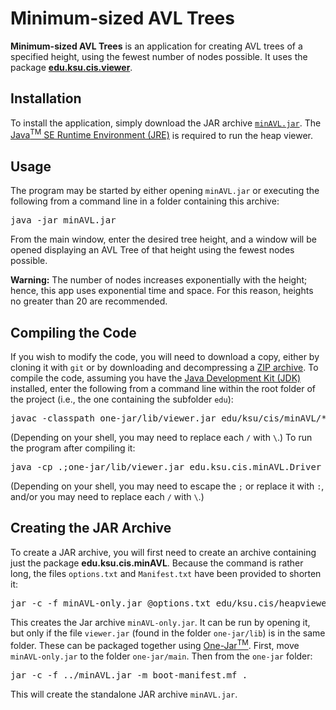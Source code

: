 # Minimum-sized AVL Trees

**Minimum-sized AVL Trees** is an application for creating AVL trees of a specified height, using the fewest number of nodes possible. It uses the package [**edu.ksu.cis.viewer**](https://github.com/RodHowell-Algorithms/Tree-Viewer).

## Installation

To install the application, simply download the JAR archive [`minAVL.jar`](https://github.com/RodHowell-Algorithms/Min-AVL-Trees/raw/main/minAVL.jar). The [Java<sup>TM</sup> SE Runtime Environment (JRE)](https://java.com) is required to run the heap viewer.

## Usage

The program may be started by either opening `minAVL.jar` or executing the following from a command line in a folder containing this archive:

<pre>
java -jar minAVL.jar
</pre>

From the main window, enter the desired tree height, and a window will be opened displaying an AVL Tree of that height using the fewest nodes possible.

**Warning:** The number of nodes increases exponentially with the height; hence, this app uses exponential time and space. For this reason, heights no greater than 20 are recommended.

## Compiling the Code

If you wish to modify the code, you will need to download a copy, either by cloning it with `git` or by downloading and decompressing a [ZIP archive](https://github.com/RodHowell-Algorithms/Min-AVL-Trees/archive/refs/heads/main.zip). To compile the code, assuming you have the [Java Development Kit (JDK)](https://www.java.com/en/download/manual.jsp) installed, enter the following from a command line within the root folder of the project (i.e., the one containing the subfolder `edu`):

<pre>
javac -classpath one-jar/lib/viewer.jar edu/ksu/cis/minAVL/*.java
</pre>

(Depending on your shell, you may need to replace each `/` with `\`.) To run the program after compiling it:

<pre>
java -cp .;one-jar/lib/viewer.jar edu.ksu.cis.minAVL.Driver
</pre>

(Depending on your shell, you may need to escape the `;` or replace it with `:`, and/or you may need to replace each `/` with `\`.)

## Creating the JAR Archive

To create a JAR archive, you will first need to create an archive containing just the package **edu.ksu.cis.minAVL**. Because the command is rather long, the files `options.txt` and `Manifest.txt` have been provided to shorten it:

<pre>
jar -c -f minAVL-only.jar @options.txt edu/ksu.cis/heapviewer/*.class
</pre>

This creates the Jar archive `minAVL-only.jar`. It can be run by opening it, but only if the file `viewer.jar` (found in the folder `one-jar/lib`) is in the same folder. These can be packaged together using [One-Jar<sup>TM</sup>](http://one-jar.sourceforge.net/index.php?page=getting-started&file=quickstart). First, move `minAVL-only.jar` to the folder `one-jar/main`. Then from the `one-jar` folder:

<pre>
jar -c -f ../minAVL.jar -m boot-manifest.mf .
</pre>

This will create the standalone JAR archive `minAVL.jar`.